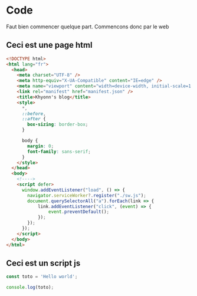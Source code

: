 # Code

Faut bien commencer quelque part. Commencons donc par le web

## Ceci est une page html
```html
<!DOCTYPE html>
<html lang="fr">
  <head>
    <meta charset="UTF-8" />
    <meta http-equiv="X-UA-Compatible" content="IE=edge" />
    <meta name="viewport" content="width=device-width, initial-scale=1.0" />
    <link rel="manifest" href="manifest.json" />
    <title>Khyonn's blog</title>
    <style>
      *,
      ::before,
      ::after {
        box-sizing: border-box;
      }

      body {
        margin: 0;
        font-family: sans-serif;
      }
    </style>
  </head>
  <body>
    <!---->
    <script defer>
      window.addEventListener("load", () => {
        navigator.serviceWorker?.register("./sw.js");
        document.querySelectorAll("a").forEach(link => {
            link.addEventListener("click", (event) => {
                event.preventDefault();
            });
        });
      });
    </script>
  </body>
</html>

```
## Ceci est un script js
```js
const toto = 'Hello world';

console.log(toto);
```
<style>
  @import "./assets/styles/highlight.min.css";
  .hljs {
      display: block;
      overflow-x: auto;
      padding: 1em;
      background: #1E1E1E;
      color: #D4D4D4;
  }

  /* DOCTYPE "html" */
  .hljs-keyword,
  /* CSS rulename */
  .hljs-attribute,
  /* HTML attribute */
  .hljs-tag .hljs-attr,
  /* JS variable */
  .hljs-variable,
  /* JS attribute */
  .hljs-property,
  /* JS function parameter */
  .hljs-params {
      color: #9cdcfe;
  }

  /* HTML <> */
  .hljs-meta,
  .hljs-tag {
      color: #808080;
  }

  /* HTML tag name*/
  .hljs-tag .hljs-name {
      color: #569cd6;
  }
  /* HTML,JS string */
  .hljs-string {
      color: #CE9178
  }
  /* JS, CSS number */
  .hljs-number {
      color: #b5cea8;
  }

  /* CSS Selectors */
  .hljs-selector-tag,
  .hljs-selector-pseudo {
      color: #d7ba7d;
  }

  /* JS function name */
  .hljs-title.function_ {
      color: #dcdcaa;
  }
</style>
<script>
  const highlightScript = document.createElement("script");
  highlightScript.src = "./assets/scripts/highlight.min.js";
  highlightScript.onload = () => {
    hljs.highlightAll();
  };
  document.body.append(highlightScript);
</script>